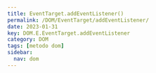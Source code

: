 ```yaml
---
title: EventTarget.addEventListener()
permalink: /DOM/EventTarget/addEventListener/
date: 2023-01-31
key: DOM.E.EventTarget.addEventListener
category: DOM
tags: [metodo dom]
sidebar:
  nav: dom
---
```

